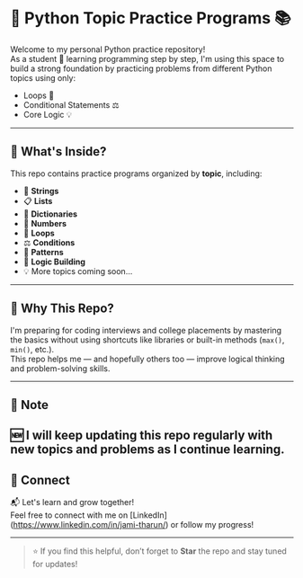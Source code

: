 # 🐍 Python Topic Practice Programs 📚

Welcome to my personal Python practice repository!  
As a student 💼 learning programming step by step, I'm using this space to build a strong foundation by practicing problems from different Python topics using only:

- Loops 🔁  
- Conditional Statements ⚖️  
- Core Logic 💡  

---

## 🚀 What's Inside?

This repo contains practice programs organized by **topic**, including:

- 🧵 **Strings**
- 📋 **Lists**
- 📖 **Dictionaries**
- 🔢 **Numbers**
- 🔁 **Loops**
- ⚖️ **Conditions**
- 🎨 **Patterns**
- 🧠 **Logic Building**
- 💡 More topics coming soon...

---

## 🌱 Why This Repo?

I'm preparing for coding interviews and college placements by mastering the basics without using shortcuts like libraries or built-in methods (`max()`, `min()`, etc.).  
This repo helps me — and hopefully others too — improve logical thinking and problem-solving skills.

---

## 📌 Note  
🆕 I will keep updating this repo regularly with **new topics and problems** as I continue learning.
---

## 🔗 Connect

📬 Let's learn and grow together!  
Feel free to connect with me on [LinkedIn] (https://www.linkedin.com/in/jami-tharun/) or follow my progress!

---

> ⭐ If you find this helpful, don’t forget to **Star** the repo and stay tuned for updates!
